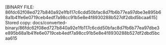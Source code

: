 [BINARY FILE: 86fdc62f08ed727b840a92e1fb117c6cdd50bfac8d7fb6b77ea97dbe3e895b68a1b41fe6e0719ceb4edf7a98cc91b5e8e4f8930288b527df2dbd5bcaa615]
Stored copy: docs/converted-binary/86fdc62f08ed727b840a92e1fb117c6cdd50bfac8d7fb6b77ea97dbe3e895b68a1b41fe6e0719ceb4edf7a98cc91b5e8e4f8930288b527df2dbd5bcaa615
